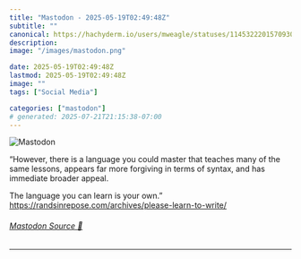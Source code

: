 ```yaml
---
title: "Mastodon - 2025-05-19T02:49:48Z"
subtitle: ""
canonical: https://hachyderm.io/users/mweagle/statuses/114532220157093084
description:
image: "/images/mastodon.png"

date: 2025-05-19T02:49:48Z
lastmod: 2025-05-19T02:49:48Z
image: ""
tags: ["Social Media"]

categories: ["mastodon"]
# generated: 2025-07-21T21:15:38-07:00
---
```

![Mastodon](/images/mastodon.png)

<p>“However, there is a language you could master that teaches many of the same lessons, appears far more forgiving in terms of syntax, and has immediate broader appeal.</p><p>The language you can learn is your own.”<br /><a href="https://randsinrepose.com/archives/please-learn-to-write/" target="_blank" rel="nofollow noopener noreferrer" translate="no"><span class="invisible">https://</span><span class="ellipsis">randsinrepose.com/archives/ple</span><span class="invisible">ase-learn-to-write/</span></a></p>


###### [Mastodon Source 🐘](https://hachyderm.io/@mweagle/114532220157093084)

___
